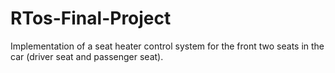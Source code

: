 # RTos-Final-Project
Implementation of a seat heater control system for the front two seats in the car (driver seat and passenger seat).
